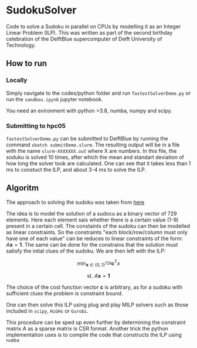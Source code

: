 # SudokuSolver
Code to solve a Sudoku in parallel on CPUs by modelling it as an Integer Linear Problem (ILP).
This was written as part of the second birthday celebration of the DelftBlue supercomputer of Delft University of Technology.

## How to run

### Locally

Simply navigate to the codes/python folder and run ```fastestSolverDemo.py``` or run the ```sandbox.ipynb``` jupyter notebook.

You need an evironment with python >3.8, numba, numpy and scipy. 

### Submitting to hpc05

```fastestSolverDemo.py``` can be submitted to DelftBlue by running the command ```sbatch submitDemo.slurm```. 
The resulting output will be in a file with the name ```slurm-XXXXXXX.out``` where X are numbers.
In this file, the soduku is solved 10 times, after which the mean and standart deviation of how long the solver took are calculated.
One can see that it takes less than 1 ms to constuct the ILP, and about 3-4 ms to solve the ILP. 

## Algoritm

The approach to solving the sudoku was taken from [here](https://www.mathworks.com/help/optim/ug/sudoku-puzzles-problem-based.html)

The idea is to model the solution of a sudocu as a binary vector of 729 elements. Here each element sais whether there is a certain value (1-9) present in a certain cell.
The constaints of the sudoku can then be modelled as linear constraints. So the constraints "each block/row/column must only have one of each value" can be reduces to linear constraints of the form:
$A \mathbf{x} = \mathbf{1}$. The same can be done for the constrains that the solution must satisfy the intial clues of the sudoku. We are then left with the ILP:

$$\min_{\mathbf{x} \in \{0,1\}^{729}} \mathbf{c}^T x$$

$$\text{st. } A\mathbf{x} = \mathbf{1}$$

The choice of the cost function vector $\mathbf{c}$ is arbitrary, as for a sudoku with sufficient clues the problem is constraint bound. 

One can then solve this ILP using plug and play MILP solvers such as those included in ```scipy```, ```HiGHs``` or ```Gurobi```.

This procedure can be sped up even further by determining the constraint matrix $A$ as a sparse matrix is CSR format. 
Another trick the python implementation uses is to compile the code that constructs the ILP using ```numba```
